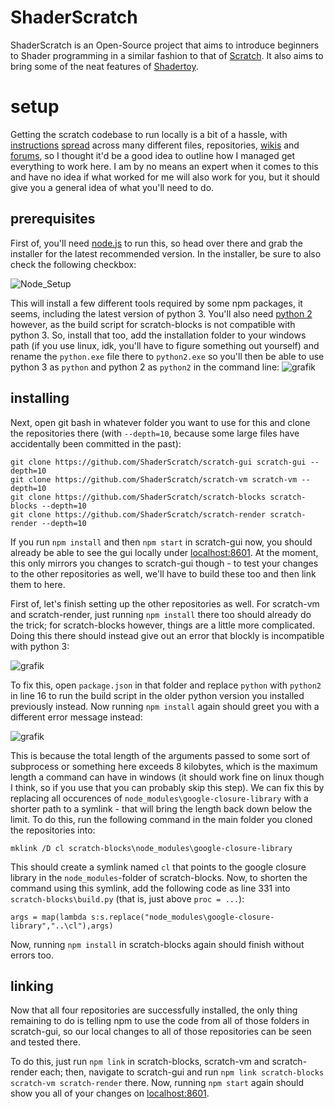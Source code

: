 # ShaderScratch

ShaderScratch is an Open-Source project that aims to introduce beginners to Shader programming in a similar fashion to that of [Scratch](https://scratch.mit.edu/). It also aims to bring some of the neat features of [Shadertoy](https://www.shadertoy.com/).

# setup

Getting the scratch codebase to run locally is a bit of a hassle, with
[instructions](https://github.com/ShaderScratch/scratch-gui#developing-alongside-other-scratch-repositories)
[spread](https://github.com/LLK/scratch-gui/wiki/Getting-Started)
across many different files, repositories,
[wikis](https://github.com/LLK/scratch-blocks/wiki)
and
[forums](https://scratch.mit.edu/discuss/topic/289503/), so I thought it'd be a good idea to outline how I managed get everything to work here. I am by no means an expert when it comes to this and have no idea if what worked for me will also work for you, but it should give you a general idea of what you'll need to do.

## prerequisites

First of, you'll need [node.js](https://nodejs.org/en/) to run this, so head over there and grab the installer for the latest recommended version. In the installer, be sure to also check the following checkbox:

![Node_Setup](https://user-images.githubusercontent.com/43812953/125100051-f7ce9200-e0d8-11eb-8582-e43a42b608ef.png)

This will install a few different tools required by some npm packages, it seems, including the latest version of python 3. You'll also need [python 2](https://www.python.org/downloads/release/python-2716/) however, as the build script for scratch-blocks is not compatible with python 3. So, install that too, add the installation folder to your windows path (if you use linux, idk, you'll have to figure something out yourself) and rename the `python.exe` file there to `python2.exe` so you'll then be able to use python 3 as `python` and python 2 as `python2` in the command line:
![grafik](https://user-images.githubusercontent.com/43812953/125101773-e2f2fe00-e0da-11eb-8049-ae8ca131584b.png)

## installing

Next, open git bash in whatever folder you want to use for this and clone the repositories there (with `--depth=10`, because some large files have accidentally been committed in the past):

    git clone https://github.com/ShaderScratch/scratch-gui scratch-gui --depth=10
    git clone https://github.com/ShaderScratch/scratch-vm scratch-vm --depth=10
    git clone https://github.com/ShaderScratch/scratch-blocks scratch-blocks --depth=10
    git clone https://github.com/ShaderScratch/scratch-render scratch-render --depth=10

If you run `npm install` and then `npm start` in scratch-gui now, you should already be able to see the gui locally under [localhost:8601](http://localhost:8601). At the moment, this only mirrors you changes to scratch-gui though - to test your changes to the other repositories as well, we'll have to build these too and then link them to here.

First of, let's finish setting up the other repositories as well. For scratch-vm and scratch-render, just running `npm install` there too should already do the trick; for scratch-blocks however, things are a little more complicated. Doing this there should instead give out an error that blockly is incompatible with python 3:

![grafik](https://user-images.githubusercontent.com/43812953/125105231-8abdfb00-e0de-11eb-8075-385f6f0c98b2.png)

To fix this, open `package.json` in that folder and replace `python` with `python2` in line 16 to run the build script in the older python version you installed previously instead. Now running `npm install` again should greet you with a different error message instead:

![grafik](https://user-images.githubusercontent.com/43812953/125106317-cb6a4400-e0df-11eb-80f6-5dd2e8fdb43a.png)

This is because the total length of the arguments passed to some sort of subprocess or something here exceeds 8 kilobytes, which is the maximum length a command can have in windows (it should work fine on linux though I think, so if you use that you can probably skip this step). We can fix this by replacing all occurences of `node_modules\google-closure-library` with a shorter path to a symlink - that will bring the length back down below the limit. To do this, run the following command in the main folder you cloned the repositories into:

    mklink /D cl scratch-blocks\node_modules\google-closure-library

This should create a symlink named `cl` that points to the google closure library in the `node_modules`-folder of scratch-blocks. Now, to shorten the command using this symlink, add the following code as line 331 into `scratch-blocks\build.py` (that is, just above `proc = ...`):

    args = map(lambda s:s.replace("node_modules\google-closure-library","..\cl"),args)

Now, running `npm install` in scratch-blocks again should finish without errors too.

## linking

Now that all four repositories are successfully installed, the only thing remaining to do is telling npm to use the code from all of those folders in scratch-gui, so our local changes to all of those repositories can be seen and tested there.

To do this, just run `npm link` in scratch-blocks, scratch-vm and scratch-render each; then, navigate to scratch-gui and run `npm link scratch-blocks scratch-vm scratch-render` there. Now, running `npm start` again should show you all of your changes on [localhost:8601](http://localhost:8601).
